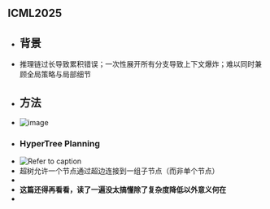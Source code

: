 ## ICML2025
- ## 背景
- 推理链过长导致累积错误；一次性展开所有分支导致上下文爆炸；难以同时兼顾全局策略与局部细节
- ## 方法
- ![image](https://cdn.bytez.com/mobilePapers/v2/icml/46506/images/4-0.png)
- ### HyperTree Planning
- ![Refer to caption](https://arxiv.org/html/2505.02322v2/x2.png)
- 超树允许一个节点通过超边连接到一组子节点（而非单个节点）
-
- **这篇还得再看看，读了一遍没太搞懂除了复杂度降低以外意义何在**
-